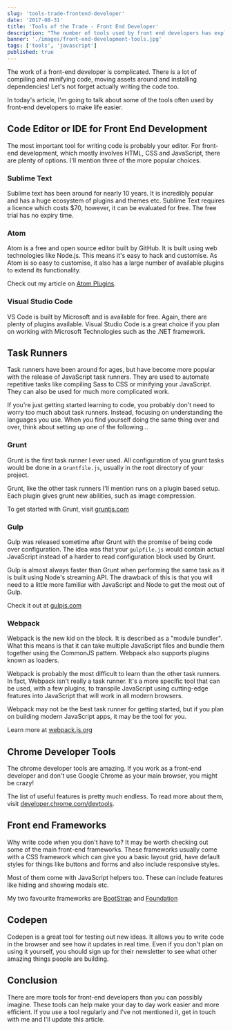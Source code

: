 ```yaml
---
slug: 'tools-trade-frontend-developer'
date: '2017-08-31'
title: 'Tools of the Trade - Front End Developer'
description: "The number of tools used by front end developers has exploded over the past few years. Let's looks at a few of the most popular."
banner: './images/front-end-development-tools.jpg'
tags: ['tools', 'javascript']
published: true
---
```


The work of a front-end developer is complicated. There is a lot of compiling and minifying code, moving assets around and installing dependencies! Let's not forget actually writing the code too.

In today's article, I'm going to talk about some of the tools often used by front-end developers to make life easier.

## Code Editor or IDE for Front End Development

The most important tool for writing code is probably your editor. For front-end development, which mostly involves HTML, CSS and JavaScript, there are plenty of options. I'll mention three of the more popular choices.

### Sublime Text

Sublime text has been around for nearly 10 years. It is incredibly popular and has a huge ecosystem of plugins and themes etc. Sublime Text requires a licence which costs \$70, however, it can be evaluated for free. The free trial has no expiry time.

### Atom

Atom is a free and open source editor built by GitHub. It is built using web technologies like Node.js. This means it's easy to hack and customise. As Atom is so easy to customise, it also has a large number of available plugins to extend its functionality.

Check out my article on [Atom Plugins](/6-essential-plugins-packages-for-atom-editor/).

### Visual Studio Code

VS Code is built by Microsoft and is available for free. Again, there are plenty of plugins available. Visual Studio Code is a great choice if you plan on working with Microsoft Technologies such as the .NET framework.

## Task Runners

Task runners have been around for ages, but have become more popular with the release of JavaScript task runners. They are used to automate repetitive tasks like compiling Sass to CSS or minifying your JavaScript. They can also be used for much more complicated work.

If you're just getting started learning to code, you probably don't need to worry too much about task runners. Instead, focusing on understanding the languages you use. When you find yourself doing the same thing over and over, think about setting up one of the following...

### Grunt

Grunt is the first task runner I ever used. All configuration of you grunt tasks would be done in a `Gruntfile.js`, usually in the root directory of your project.

Grunt, like the other task runners I'll mention runs on a plugin based setup. Each plugin gives grunt new abilities, such as image compression.

To get started with Grunt, visit [gruntjs.com](https://gruntjs.com/)

### Gulp

Gulp was released sometime after Grunt with the promise of being code over configuration. The idea was that your `gulpfile.js` would contain actual JavaScript instead of a harder to read configuration block used by Grunt.

Gulp is almost always faster than Grunt when performing the same task as it is built using Node's streaming API. The drawback of this is that you will need to a little more familiar with JavaScript and Node to get the most out of Gulp.

Check it out at [gulpjs.com](https://gulpjs.com/)

### Webpack

Webpack is the new kid on the block. It is described as a "module bundler". What this means is that it can take multiple JavaScript files and bundle them together using the CommonJS pattern. Webpack also supports plugins known as loaders.

Webpack is probably the most difficult to learn than the other task runners. In fact, Webpack isn't really a task runner. It's a more specific tool that can be used, with a few plugins, to transpile JavaScript using cutting-edge features into JavaScript that will work in all modern browsers.

Webpack may not be the best task runner for getting started, but if you plan on building modern JavaScript apps, it may be the tool for you.

Learn more at [webpack.js.org](https://webpack.js.org/)

## Chrome Developer Tools

The chrome developer tools are amazing. If you work as a front-end developer and don't use Google Chrome as your main browser, you might be crazy!

The list of useful features is pretty much endless. To read more about them, visit [developer.chrome.com/devtools](https://developer.chrome.com/devtools).

## Front end Frameworks

Why write code when you don't have to? It may be worth checking out some of the main front-end frameworks. These frameworks usually come with a CSS framework which can give you a basic layout grid, have default styles for things like buttons and forms and also include responsive styles.

Most of them come with JavaScript helpers too. These can include features like hiding and showing modals etc.

My two favourite frameworks are [BootStrap](https://getbootstrap.com/) and [Foundation](http://foundation.zurb.com/)

## Codepen

Codepen is a great tool for testing out new ideas. It allows you to write code in the browser and see how it updates in real time. Even if you don't plan on using it yourself, you should sign up for their newsletter to see what other amazing things people are building.

## Conclusion

There are more tools for front-end developers than you can possibly imagine. These tools can help make your day to day work easier and more efficient. If you use a tool regularly and I've not mentioned it, get in touch with me and I'll update this article.
